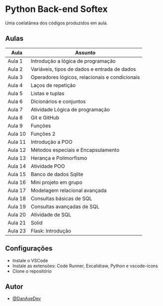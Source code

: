 
# Python Back-end Softex

Uma coelatânea dos códigos produzidos em aula.



##  Aulas

| Aula               | Assunto |
| ----------------- | ---------------------- |
| Aula 1 | Introdução a lógica de programação |
| Aula 2 | Variáveis, tipos de dados e entrada de dados |
| Aula 3 | Operadores lógicos, relacionais e condicionais |
| Aula 4 | Laços de repetição |
| Aula 5 | Listas e tuplas |
| Aula 6 | Dicionários e conjuntos |
| Aula 7 | Atividade Lógica de programação |
| Aula 8 | Git e GitHub |
| Aula 9 | Funções |
| Aula 10 | Funções 2 |
| Aula 11 | Introdução a POO |
| Aula 12 | Métodos especiais e Encapsulamento |
| Aula 13 | Herança e Polimorfismo |
| Aula 14 | Atividade POO |
| Aula 15 | Banco de dados Sqlite |
| Aula 16 | Mini projeto em grupo |
| Aula 17 | Modelagem relacional avançada |
| Aula 18 | Consultas básicas de SQL |
| Aula 19 | Consultas avançadas de SQL |
| Aula 20 | Atividade de SQL |
| Aula 21 | Solid |
| Aula 23 | Flask: Introdução |

## Configurações

- Instale o VSCode
- Instale as extensões: Code Runner, Excalidraw, Python e vscode-icons
- Clone o repositório



## Autor

- [@DanAxeDev](https://github.com/DanyAxeDev)

